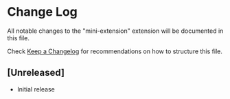 # Change Log

All notable changes to the "mini-extension" extension will be documented in this file.

Check [Keep a Changelog](http://keepachangelog.com/) for recommendations on how to structure this file.

## [Unreleased]

- Initial release